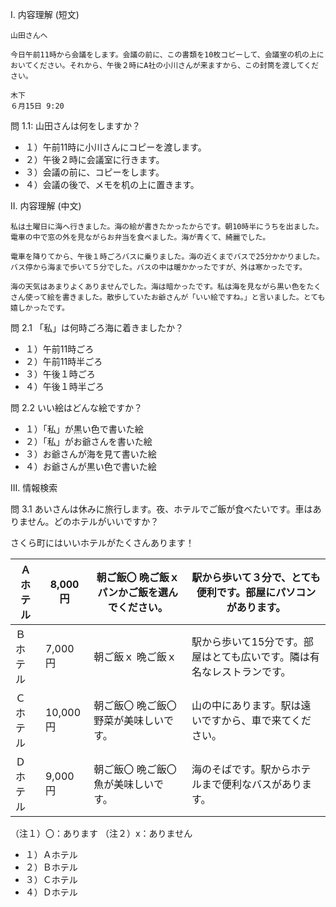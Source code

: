 I. 内容理解 (短文)

```
山田さんへ

今日午前11時から会議をします。会議の前に、この書類を10枚コピーして、会議室の机の上においてください。それから、午後２時にA社の小川さんが来ますから、この封筒を渡してください。

木下
６月15日 9:20
```

問 1.1: 山田さんは何をしますか？

+ １）午前11時に小川さんにコピーを渡します。
+ ２）午後２時に会議室に行きます。
+ ３）会議の前に、コピーをします。
+ ４）会議の後で、メモを机の上に置きます。

II. 内容理解 (中文)

```
私は土曜日に海へ行きました。海の絵が書きたかったからです。朝10時半にうちを出ました。電車の中で窓の外を見ながらお弁当を食べました。海が青くて、綺麗でした。

電車を降りてから、午後１時ごろバスに乗りました。海の近くまでバスで25分かかりました。バス停から海まで歩いて５分でした。バスの中は暖かかったですが、外は寒かったです。

海の天気はあまりよくありませんでした。海は暗かったです。私は海を見ながら黒い色をたくさん使って絵を書きました。散歩していたお爺さんが「いい絵ですね。」と言いました。とても嬉しかったです。
```

問 2.1 「私」は何時ごろ海に着きましたか？

+ １）午前11時ごろ
+ ２）午前11時半ごろ
+ ３）午後１時ごろ
+ ４）午後１時半ごろ

問 2.2 いい絵はどんな絵ですか？

+ １）「私」が黒い色で書いた絵
+ ２）「私」がお爺さんを書いた絵
+ ３）お爺さんが海を見て書いた絵
+ ４）お爺さんが黒い色で書いた絵

III. 情報検索

問 3.1 あいさんは休みに旅行します。夜、ホテルでご飯が食べたいです。車はありません。どのホテルがいいですか？

さくら町にはいいホテルがたくさんあります！

| Ａホテル | 8,000円 | 朝ご飯〇 晩ご飯ｘ パンかご飯を選んでください。 | 駅から歩いて３分で、とても便利です。部屋にパソコンがあります。 |
| --- | --- | --- | --- |
| Ｂホテル | 7,000円 | 朝ご飯ｘ 晩ご飯ｘ | 駅から歩いて15分です。部屋はとても広いです。隣は有名なレストランです。 |
| Ｃホテル | 10,000円 | 朝ご飯〇 晩ご飯〇 野菜が美味しいです。 | 山の中にあります。駅は遠いですから、車で来てください。 |
| Ｄホテル | 9,000円 | 朝ご飯〇 晩ご飯〇 魚が美味しいです。 | 海のそばです。駅からホテルまで便利なバスがあります。 |

（注１）〇：あります （注２）x：ありません

+ １）Ａホテル
+ ２）Ｂホテル
+ ３）Ｃホテル
+ ４）Ｄホテル